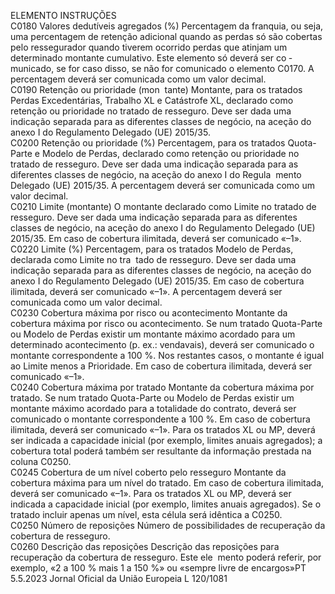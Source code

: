  
ELEMENTO  INSTRUÇÕES  
C0180  Valores dedutíveis agregados 
(%)  Percentagem da franquia, ou seja, uma percentagem de retenção adicional quando 
as perdas só são cobertas pelo ressegurador quando tiverem ocorrido perdas que 
atinjam um determinado montante cumulativo. Este elemento só deverá ser co ­
municado, se for caso disso, se não for comunicado o elemento C0170. 
A percentagem deverá ser comunicada como um valor decimal.  
C0190  Retenção ou prioridade (mon ­
tante)  Montante, para os tratados Perdas Excedentárias, Trabalho XL e Catástrofe XL, 
declarado como retenção ou prioridade no tratado de resseguro. Deve ser dada 
uma indicação separada para as diferentes classes de negócio, na aceção do anexo 
I do Regulamento Delegado (UE) 2015/35.  
C0200  Retenção ou prioridade (%)  Percentagem, para os tratados Quota-Parte e Modelo de Perdas, declarado como 
retenção ou prioridade no tratado de resseguro. Deve ser dada uma indicação 
separada para as diferentes classes de negócio, na aceção do anexo I do Regula ­
mento Delegado (UE) 2015/35. 
A percentagem deverá ser comunicada como um valor decimal.  
C0210  Limite (montante)  O montante declarado como Limite no tratado de resseguro. Deve ser dada uma 
indicação separada para as diferentes classes de negócio, na aceção do anexo I do 
Regulamento Delegado (UE) 2015/35. 
Em caso de cobertura ilimitada, deverá ser comunicado «–1».  
C0220  Limite (%)  Percentagem, para os tratados Modelo de Perdas, declarada como Limite no tra ­
tado de resseguro. Deve ser dada uma indicação separada para as diferentes classes 
de negócio, na aceção do anexo I do Regulamento Delegado (UE) 2015/35. 
Em caso de cobertura ilimitada, deverá ser comunicado «–1». 
A percentagem deverá ser comunicada como um valor decimal.  
C0230  Cobertura máxima por risco 
ou acontecimento  Montante da cobertura máxima por risco ou acontecimento. Se num tratado 
Quota-Parte ou Modelo de Perdas existir um montante máximo acordado para 
um determinado acontecimento (p. ex.: vendavais), deverá ser comunicado o 
montante correspondente a 100 %. Nos restantes casos, o montante é igual ao 
Limite menos a Prioridade. 
Em caso de cobertura ilimitada, deverá ser comunicado «–1».  
C0240  Cobertura máxima por tratado  Montante da cobertura máxima por tratado. Se num tratado Quota-Parte ou 
Modelo de Perdas existir um montante máximo acordado para a totalidade do 
contrato, deverá ser comunicado o montante correspondente a 100 %. Em caso de 
cobertura ilimitada, deverá ser comunicado «–1». Para os tratados XL ou MP, 
deverá ser indicada a capacidade inicial (por exemplo, limites anuais agregados); 
a cobertura total poderá também ser resultante da informação prestada na coluna 
C0250.  
C0245  Cobertura de um nível coberto 
pelo resseguro  Montante da cobertura máxima para um nível do tratado. Em caso de cobertura 
ilimitada, deverá ser comunicado «–1». Para os tratados XL ou MP, deverá ser 
indicada a capacidade inicial (por exemplo, limites anuais agregados). Se o tratado 
incluir apenas um nível, esta célula será idêntica a C0250.  
C0250  Número de reposições  Número de possibilidades de recuperação da cobertura de resseguro.  
C0260  Descrição das reposições  Descrição das reposições para recuperação da cobertura de resseguro. Este ele ­
mento poderá referir, por exemplo, «2 a 100 % mais 1 a 150 %» ou «sempre livre 
de encargos»PT  5.5.2023 Jornal Oficial da União Europeia L 120/1081